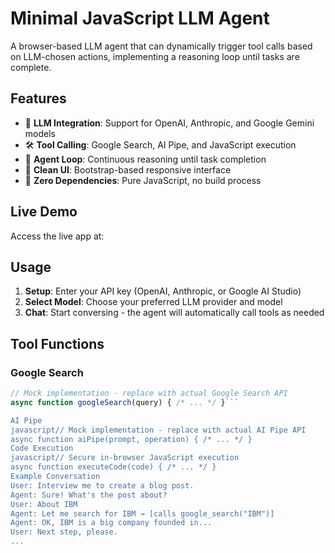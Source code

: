 # Minimal JavaScript LLM Agent

A browser-based LLM agent that can dynamically trigger tool calls based on LLM-chosen actions, implementing a reasoning loop until tasks are complete.

## Features

- 🤖 **LLM Integration**: Support for OpenAI, Anthropic, and Google Gemini models
- 🛠️ **Tool Calling**: Google Search, AI Pipe, and JavaScript execution
- 🔄 **Agent Loop**: Continuous reasoning until task completion
- 🎨 **Clean UI**: Bootstrap-based responsive interface
- 🚀 **Zero Dependencies**: Pure JavaScript, no build process

## Live Demo

Access the live app at: 

## Usage

1. **Setup**: Enter your API key (OpenAI, Anthropic, or Google AI Studio)
2. **Select Model**: Choose your preferred LLM provider and model
3. **Chat**: Start conversing - the agent will automatically call tools as needed

## Tool Functions

### Google Search
```javascript
// Mock implementation - replace with actual Google Search API
async function googleSearch(query) { /* ... */ }```

AI Pipe
javascript// Mock implementation - replace with actual AI Pipe API  
async function aiPipe(prompt, operation) { /* ... */ }
Code Execution
javascript// Secure in-browser JavaScript execution
async function executeCode(code) { /* ... */ }
Example Conversation
User: Interview me to create a blog post.
Agent: Sure! What's the post about?
User: About IBM
Agent: Let me search for IBM → [calls google_search("IBM")]
Agent: OK, IBM is a big company founded in... 
User: Next step, please.
...

